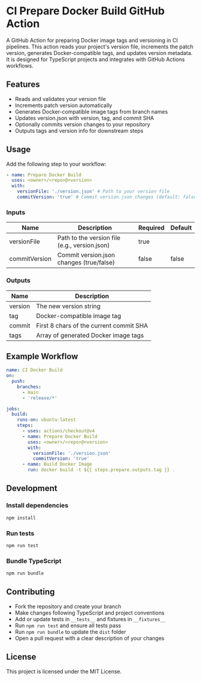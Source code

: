 # CI Prepare Docker Build GitHub Action

A GitHub Action for preparing Docker image tags and versioning in CI pipelines.
This action reads your project's version file, increments the patch version,
generates Docker-compatible tags, and updates version metadata. It is designed
for TypeScript projects and integrates with GitHub Actions workflows.

## Features

- Reads and validates your version file
- Increments patch version automatically
- Generates Docker-compatible image tags from branch names
- Updates version.json with version, tag, and commit SHA
- Optionally commits version changes to your repository
- Outputs tags and version info for downstream steps

## Usage

Add the following step to your workflow:

```yaml
- name: Prepare Docker Build
  uses: <owner>/<repo>@<version>
  with:
    versionFile: './version.json' # Path to your version file
    commitVersion: 'true' # Commit version.json changes (default: false)
```

### Inputs

| Name          | Description                                   | Required | Default |
| ------------- | --------------------------------------------- | -------- | ------- |
| versionFile   | Path to the version file (e.g., version.json) | true     |         |
| commitVersion | Commit version.json changes (true/false)      | false    | false   |

### Outputs

| Name    | Description                             |
| ------- | --------------------------------------- |
| version | The new version string                  |
| tag     | Docker-compatible image tag             |
| commit  | First 8 chars of the current commit SHA |
| tags    | Array of generated Docker image tags    |

## Example Workflow

```yaml
name: CI Docker Build
on:
  push:
    branches:
      - main
      - 'release/*'

jobs:
  build:
    runs-on: ubuntu-latest
    steps:
      - uses: actions/checkout@v4
      - name: Prepare Docker Build
        uses: <owner>/<repo>@<version>
        with:
          versionFile: './version.json'
          commitVersion: 'true'
      - name: Build Docker Image
        run: docker build -t ${{ steps.prepare.outputs.tag }} .
```

## Development

### Install dependencies

```bash
npm install
```

### Run tests

```bash
npm run test
```

### Bundle TypeScript

```bash
npm run bundle
```

## Contributing

- Fork the repository and create your branch
- Make changes following TypeScript and project conventions
- Add or update tests in `__tests__` and fixtures in `__fixtures__`
- Run `npm run test` and ensure all tests pass
- Run `npm run bundle` to update the `dist` folder
- Open a pull request with a clear description of your changes

## License

This project is licensed under the MIT License.
